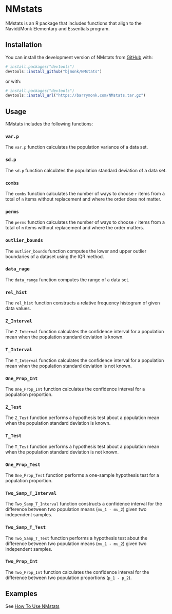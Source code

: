 
# NMstats

<!-- badges: start -->
<!-- badges: end -->

NMstats is an R package that includes functions that align to the Navidi/Monk Elementary and Essentials program.

## Installation

You can install the development version of NMstats from [GitHub](https://github.com/) with:

``` r
# install.packages("devtools")
devtools::install_github("bjmonk/NMstats")
```
or with:

``` r
# install.packages("devtools")
devtools::install_url("https://barrymonk.com/NMstats.tar.gz")
```

## Usage

NMstats includes the following functions:


### `var.p`
The `var.p` function calculates the population variance of a data set.

### `sd.p`
The `sd.p` function calculates the population standard deviation of a data set.

### `combs`
The `combs` function calculates the number of ways to choose `r` items from a total of `n` items without replacement and where the order does not matter.

### `perms` 
The `perms` function calculates the number of ways to choose `r` items from a total of `n` items without replacement and where the order matters.

### `outlier_bounds` 
The `outlier_bounds` function computes the lower and upper outlier boundaries of a dataset using the IQR method.

### `data_rage`
The `data_range` function computes the range of a data set.

### `rel_hist`
The `rel_hist` function constructs a relative frequency histogram of given data values.

### `Z_Interval`
The `Z_Interval` function calculates the confidence interval for a population mean when the population standard deviation is known.

### `T_Interval`
The `T_Interval` function calculates the confidence interval for a population mean when the population standard deviation is not known.

### `One_Prop_Int`
The `One_Prop_Int` function calculates the confidence interval for a population proportion.

### `Z_Test`
The `Z_Test` function performs a hypothesis test about a population mean when the population standard deviation is known.

### `T_Test`
The `T_Test` function performs a hypothesis test about a population mean when the population standard deviation is not known.

### `One_Prop_Test`
The `One_Prop_Test` function performs a one-sample hypothesis test for a population proportion.

### `Two_Samp_T_Interval`
The `Two_Samp_T_Interval` function constructs a confidence interval for the difference between two population means (`mu_1 - mu_2`) given two independent samples. 

### `Two_Samp_T_Test`
The `Two_Samp_T_Test` function performs a hypothesis test about the difference between two population means (`mu_1 - mu_2`) given two independent samples.

### `Two_Prop_Int`
The `Two_Prop_Int` function calculates the confidence interval for the difference between two population proportions (`p_1 - p_2`).



## Examples

See [How To Use NMstats](https://barrymonk.com/how_to_use_NMstats.html)
